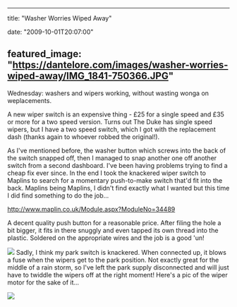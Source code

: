 
---
title: "Washer Worries Wiped Away"

date: "2009-10-01T20:07:00"

featured_image: "https://dantelore.com/images/washer-worries-wiped-away/IMG_1841-750366.JPG"
---


Wednesday: washers and wipers working, without wasting wonga on weplacements.

A new wiper switch is an expensive thing - £25 for a single speed and £35 or more for a two speed version.   Turns out The Duke has single speed wipers, but I have a two speed switch, which I got with the replacement dash (thanks again to whoever robbed the original!).

As I've mentioned before, the washer button which screws into the back of the switch snapped off,  then I managed to snap another one off another switch from a second dashboard.  I've been having problems trying to find a cheap fix ever since.  In the end I took the knackered wiper switch to Maplins to search for a momentary push-to-make switch that'd fit into the back.  Maplins being Maplins, I didn't find exactly what I wanted but this time I did find something to do the job...

<a href="http://www.maplin.co.uk/Module.aspx?ModuleNo=34489">http://www.maplin.co.uk/Module.aspx?ModuleNo=34489</a>

A decent quality push button for a reasonable price.  After filing the hole a bit bigger, it fits in there snuggly and even tapped its own thread into the plastic.  Soldered on the appropriate wires and the job is a good 'un!

<a href="http://danandtheduke.co.uk/uploaded_images/IMG_1841-750372.JPG"><img src="https://dantelore.com/images/washer-worries-wiped-away/IMG_1841-750366.JPG"/></a>
Sadly, I think my park switch is knackered.  When connected up, it blows a fuse when the wipers get to the park position.  Not exactly great for the middle of a rain storm, so I've left the park supply disconnected and will just have to twiddle the wipers off at the right moment!  Here's a pic of the wiper motor for the sake of it...

<a href="http://danandtheduke.co.uk/uploaded_images/IMG_5870-715948.JPG"><img src="https://dantelore.com/images/washer-worries-wiped-away/IMG_5870-715939.JPG"/></a>